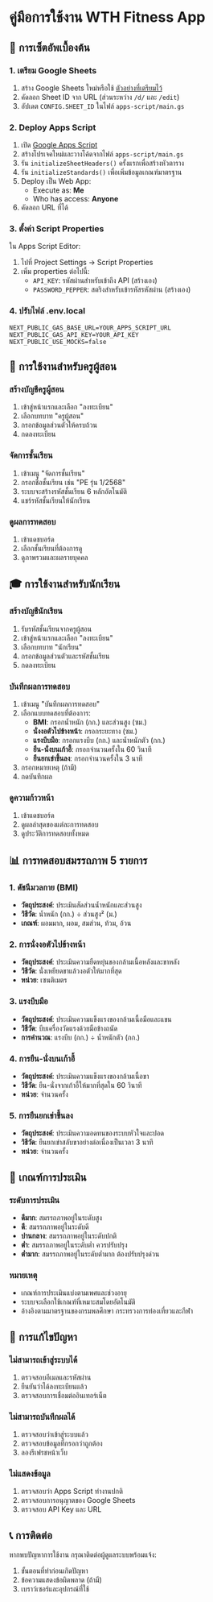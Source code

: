 # คู่มือการใช้งาน WTH Fitness App

## 🚀 การเซ็ตอัพเบื้องต้น

### 1. เตรียม Google Sheets
1. สร้าง Google Sheets ใหม่หรือใช้ [ตัวอย่างที่เตรียมไว้](https://docs.google.com/spreadsheets/d/1AZ3_0g6bGya0sa2Ij1zKJZXNl3uS5P1etYL3csKt-HY/edit?usp=sharing)
2. คัดลอก Sheet ID จาก URL (ส่วนระหว่าง `/d/` และ `/edit`)
3. อัปเดต `CONFIG.SHEET_ID` ในไฟล์ `apps-script/main.gs`

### 2. Deploy Apps Script
1. เปิด [Google Apps Script](https://script.google.com)
2. สร้างโปรเจคใหม่และวางโค้ดจากไฟล์ `apps-script/main.gs`
3. รัน `initializeSheetHeaders()` ครั้งแรกเพื่อสร้างหัวตาราง
4. รัน `initializeStandards()` เพื่อเพิ่มข้อมูลเกณฑ์มาตรฐาน
5. Deploy เป็น Web App:
   - Execute as: **Me**
   - Who has access: **Anyone**
6. คัดลอก URL ที่ได้

### 3. ตั้งค่า Script Properties
ใน Apps Script Editor:
1. ไปที่ Project Settings → Script Properties
2. เพิ่ม properties ต่อไปนี้:
   - `API_KEY`: รหัสผ่านสำหรับเข้าถึง API (สร้างเอง)
   - `PASSWORD_PEPPER`: สตริงสำหรับเข้ารหัสรหัสผ่าน (สร้างเอง)

### 4. ปรับไฟล์ .env.local
```env
NEXT_PUBLIC_GAS_BASE_URL=YOUR_APPS_SCRIPT_URL
NEXT_PUBLIC_GAS_API_KEY=YOUR_API_KEY
NEXT_PUBLIC_USE_MOCKS=false
```

## 👥 การใช้งานสำหรับครูผู้สอน

### สร้างบัญชีครูผู้สอน
1. เข้าสู่หน้าแรกและเลือก "ลงทะเบียน"
2. เลือกบทบาท "ครูผู้สอน"
3. กรอกข้อมูลส่วนตัวให้ครบถ้วน
4. กดลงทะเบียน

### จัดการชั้นเรียน
1. เข้าเมนู "จัดการชั้นเรียน"
2. กรอกชื่อชั้นเรียน เช่น "PE รุ่น 1/2568"
3. ระบบจะสร้างรหัสชั้นเรียน 6 หลักอัตโนมัติ
4. แชร์รหัสชั้นเรียนให้นักเรียน

### ดูผลการทดสอบ
1. เข้าแดชบอร์ด
2. เลือกชั้นเรียนที่ต้องการดู
3. ดูภาพรวมและผลรายบุคคล

## 🎓 การใช้งานสำหรับนักเรียน

### สร้างบัญชีนักเรียน
1. รับรหัสชั้นเรียนจากครูผู้สอน
2. เข้าสู่หน้าแรกและเลือก "ลงทะเบียน"
3. เลือกบทบาท "นักเรียน"
4. กรอกข้อมูลส่วนตัวและรหัสชั้นเรียน
5. กดลงทะเบียน

### บันทึกผลการทดสอบ
1. เข้าเมนู "บันทึกผลการทดสอบ"
2. เลือกแบบทดสอบที่ต้องการ:
   - **BMI**: กรอกน้ำหนัก (กก.) และส่วนสูง (ซม.)
   - **นั่งงอตัวไปข้างหน้า**: กรอกระยะทาง (ซม.)
   - **แรงบีบมือ**: กรอกแรงบีบ (กก.) และน้ำหนักตัว (กก.)
   - **ยืน-นั่งบนเก้าอี้**: กรอกจำนวนครั้งใน 60 วินาที
   - **ยืนยกเข่าขึ้นลง**: กรอกจำนวนครั้งใน 3 นาที
3. กรอกหมายเหตุ (ถ้ามี)
4. กดบันทึกผล

### ดูความก้าวหน้า
1. เข้าแดชบอร์ด
2. ดูผลล่าสุดของแต่ละการทดสอบ
3. ดูประวัติการทดสอบทั้งหมด

## 📊 การทดสอบสมรรถภาพ 5 รายการ

### 1. ดัชนีมวลกาย (BMI)
- **วัตถุประสงค์**: ประเมินสัดส่วนน้ำหนักและส่วนสูง
- **วิธีวัด**: น้ำหนัก (กก.) ÷ ส่วนสูง² (ม.)
- **เกณฑ์**: ผอมมาก, ผอม, สมส่วน, ท้วม, อ้วน

### 2. การนั่งงอตัวไปข้างหน้า
- **วัตถุประสงค์**: ประเมินความยืดหยุ่นของกล้ามเนื้อหลังและขาหลัง
- **วิธีวัด**: นั่งเหยียดขาแล้วงอตัวให้มากที่สุด
- **หน่วย**: เซนติเมตร

### 3. แรงบีบมือ
- **วัตถุประสงค์**: ประเมินความแข็งแรงของกล้ามเนื้อมือและแขน
- **วิธีวัด**: บีบเครื่องวัดแรงด้วยมือข้างถนัด
- **การคำนวณ**: แรงบีบ (กก.) ÷ น้ำหนักตัว (กก.)

### 4. การยืน-นั่งบนเก้าอี้
- **วัตถุประสงค์**: ประเมินความแข็งแรงของกล้ามเนื้อขา
- **วิธีวัด**: ยืน-นั่งจากเก้าอี้ให้มากที่สุดใน 60 วินาที
- **หน่วย**: จำนวนครั้ง

### 5. การยืนยกเข่าขึ้นลง
- **วัตถุประสงค์**: ประเมินความอดทนของระบบหัวใจและปอด
- **วิธีวัด**: ยืนยกเข่าสลับขาอย่างต่อเนื่องเป็นเวลา 3 นาที
- **หน่วย**: จำนวนครั้ง

## 🎯 เกณฑ์การประเมิน

### ระดับการประเมิน
- **ดีมาก**: สมรรถภาพอยู่ในระดับสูง
- **ดี**: สมรรถภาพอยู่ในระดับดี  
- **ปานกลาง**: สมรรถภาพอยู่ในระดับปกติ
- **ต่ำ**: สมรรถภาพอยู่ในระดับต่ำ ควรปรับปรุง
- **ต่ำมาก**: สมรรถภาพอยู่ในระดับต่ำมาก ต้องปรับปรุงด่วน

### หมายเหตุ
- เกณฑ์การประเมินแบ่งตามเพศและช่วงอายุ
- ระบบจะเลือกใช้เกณฑ์ที่เหมาะสมโดยอัตโนมัติ
- อ้างอิงตามมาตรฐานของกรมพลศึกษา กระทรวงการท่องเที่ยวและกีฬา

## 🔧 การแก้ไขปัญหา

### ไม่สามารถเข้าสู่ระบบได้
1. ตรวจสอบอีเมลและรหัสผ่าน
2. ยืนยันว่าได้ลงทะเบียนแล้ว
3. ตรวจสอบการเชื่อมต่ออินเทอร์เน็ต

### ไม่สามารถบันทึกผลได้
1. ตรวจสอบว่าเข้าสู่ระบบแล้ว
2. ตรวจสอบข้อมูลที่กรอกว่าถูกต้อง
3. ลองรีเฟรชหน้าเว็บ

### ไม่แสดงข้อมูล
1. ตรวจสอบว่า Apps Script ทำงานปกติ
2. ตรวจสอบการอนุญาตของ Google Sheets
3. ตรวจสอบ API Key และ URL

## 📞 การติดต่อ

หากพบปัญหาการใช้งาน กรุณาติดต่อผู้ดูแลระบบพร้อมแจ้ง:
1. ขั้นตอนที่ทำก่อนเกิดปัญหา
2. ข้อความแสดงข้อผิดพลาด (ถ้ามี)
3. เบราว์เซอร์และอุปกรณ์ที่ใช้